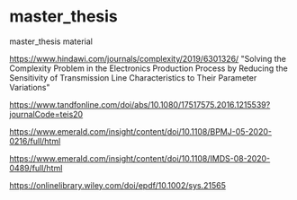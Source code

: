 # master_thesis
master_thesis material

https://www.hindawi.com/journals/complexity/2019/6301326/    "Solving the Complexity Problem in the Electronics Production Process by Reducing the Sensitivity of Transmission Line Characteristics to Their Parameter Variations"

https://www.tandfonline.com/doi/abs/10.1080/17517575.2016.1215539?journalCode=teis20

https://www.emerald.com/insight/content/doi/10.1108/BPMJ-05-2020-0216/full/html

https://www.emerald.com/insight/content/doi/10.1108/IMDS-08-2020-0489/full/html

https://onlinelibrary.wiley.com/doi/epdf/10.1002/sys.21565
